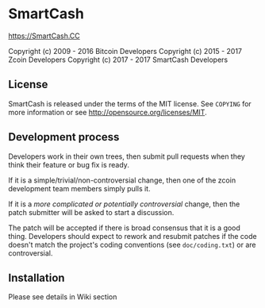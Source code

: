 SmartCash
================================

https://SmartCash.CC

 Copyright (c) 2009 - 2016 Bitcoin Developers
 Copyright (c) 2015 - 2017 Zcoin Developers
  Copyright (c) 2017 - 2017 SmartCash Developers

License
-------

SmartCash is released under the terms of the MIT license. See `COPYING` for more
information or see http://opensource.org/licenses/MIT.

Development process
-------------------

Developers work in their own trees, then submit pull requests when they think
their feature or bug fix is ready.

If it is a simple/trivial/non-controversial change, then one of the zcoin
development team members simply pulls it.

If it is a *more complicated or potentially controversial* change, then the patch
submitter will be asked to start a discussion.

The patch will be accepted if there is broad consensus that it is a good thing.
Developers should expect to rework and resubmit patches if the code doesn't
match the project's coding conventions (see `doc/coding.txt`) or are
controversial.

Installation
-------

Please see details in Wiki section
